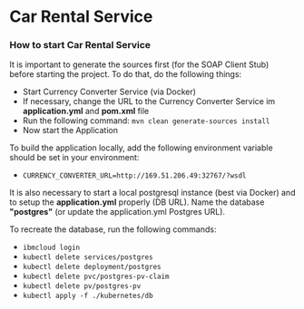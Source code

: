 # Car Rental Service


### How to start Car Rental Service

It is important to generate the sources first (for the SOAP Client Stub) before starting the project. To do that, do the following things:

- Start Currency Converter Service (via Docker)
- If necessary, change the URL to the Currency Converter Service im **application.yml** and **pom.xml** file 
- Run the following command: ``mvn clean generate-sources install``
- Now start the Application

To build the application locally, add the following environment variable should be set in your environment:
- `CURRENCY_CONVERTER_URL=http://169.51.206.49:32767/?wsdl`

It is also necessary to start a local postgresql instance (best via Docker) and to setup the **application.yml** properly (DB URL).
Name the database **"postgres"** (or update the application.yml Postgres URL).

To recreate the database, run the following commands:
- `ibmcloud login`
- `kubectl delete services/postgres`
- `kubectl delete deployment/postgres`
- `kubectl delete pvc/postgres-pv-claim`
- `kubectl delete pv/postgres-pv`
- `kubectl apply -f ./kubernetes/db`
